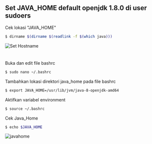 ## Set JAVA_HOME default openjdk 1.8.0 di user sudoers
Cek lokasi "JAVA_HOME"
```sh
$ dirname $(dirname $(readlink -f $(which java)))
```
![Set Hostname](https://iili.io/HbfWgUX.png)
#
Buka dan edit file bashrc
```sh
$ sudo nano ~/.bashrc
```
Tambahkan lokasi direktori java_home pada file bashrc
```sh
$ export JAVA_HOME=/usr/lib/jvm/java-8-openjdk-amd64
```
Aktifkan variabel environment
```sh
$ source ~/.bashrc
```
Cek Java_Home
```sh
$ echo $JAVA_HOME
```
![javahome](https://iili.io/HbfWUlt.png)